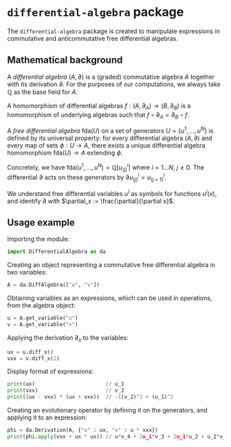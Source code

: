 # `differential-algebra` package

The `differential-algebra` package is created to manipulate expressions in commutative and anticommutative free  differential algebras.

## Mathematical background

A *differential algebra* $(A, \partial)$ is a (graded) commutative algebra $A$ together with its derivation $\partial$. For the purposes of our computations, we always take $\mathbb{Q}$ as the base field for $A$.

A homomorphism of differential algebras $f: (A, \partial_A) \to (B, \partial_B)$ is a homomorphism of underlying algebras such that $f \circ \partial_A = \partial_B \circ f$.

A *free differential algebra* $\mathrm{fda}(U)$ on a set of generators $U = \{u^1, \dots, u^N\}$ is defined by its universal property: for every differential algebra $(A, \partial)$ and every map of sets $\phi: U \to A$, there exists a unique differential algebra homomorphism $\mathrm{fda}(U) \to A$ extending $\phi$.

Concretely, we have $\mathrm{fda}(u^1, \dots, u^N) = \mathbb{Q}[u^i_{(j)}]$ where $i=1\dots N$, $j\geq 0$. The differential $\partial$ acts on these generators by $\partial u^i_{(j)} = u^i_{(j+1)}$.

We understand free differential variables $u^i$ as symbols for functions $u^i(x)$, and identify $\partial$ with $\partial_x := \frac{\partial}{\partial x}$.

## Usage example

Importing the module:
```python
import DifferentialAlgebra as da
```
Creating an object representing a commutative free differential algebra in two variables:
```python
A = da.DiffAlgebra(["u", "v"])
```
Obtaining variables as an expressions, which can be used in operations, from the algebra object:
```python
u = A.get_variable("u")
v = A.get_variable("v")
```
Applying the derivation $\partial_x$ to the variables:
```python
ux = u.diff_x()
vxx = v.diff_x(2)
```
Display format of expressions:
```python
print(ux)                       // u_1
print(vxx)                      // v_2
print((ux - vxx) * (ux + vxx))  // -1(v_2)^2 + (u_1)^2
```
Creating an evolutionary operator by defining it on the generators, and applying it to an expression:
```python
phi = da.Derivation(A, {"u" : ux, "v" : u * vxx})
print(phi.apply(vxx + ux * ux)) // u*v_4 + 2u_1*v_3 + 2u_1*u_2 + u_2*v_2
```
<!--stackedit_data:
eyJoaXN0b3J5IjpbMTQwOTY5MzY5MF19
-->